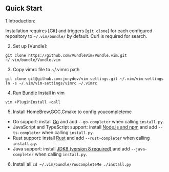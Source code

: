 ## Quick Start
1.Introduction:

Installation requires [Git] and triggers [`git clone`] for each configured repository to `~/.vim/bundle/` by default.
Curl is required for search.

2. Set up [Vundle]:

`git clone https://github.com/VundleVim/Vundle.vim.git ~/.vim/bundle/Vundle.vim`

3. Copy vimrc file to ~/.vimrc path

`git clone git@github.com:jonydev/vim-settings.git ~/.vim/vim-settings`
`ln -s ~/.vim/vim-settings/vimrc ~/.vimrc`

4. Run Bundle Install in vim

`vim +PluginInstall +qall`

5. Install HomeBrew,GCC,Cmake to config youcompleteme
- Go support: install [Go][go-install] and add `--go-completer` when calling
  `install.py`.
- JavaScript and TypeScript support: install [Node.js and npm][npm-install] and
  add `--ts-completer` when calling `install.py`.
- Rust support: install [Rust][rust-install] and add
  `--rust-completer` when calling `install.py`.
- Java support: install [JDK8 (version 8 required)][jdk-install] and add
  `--java-completer` when calling `install.py`.
  
6. Install all 
 `cd ~/.vim/bundle/YouCompleteMe
 ./install.py`
  
  
  
  
  [go-install]: https://golang.org/doc/install
  [npm-install]: https://docs.npmjs.com/getting-started/installing-node#1-install-nodejs--npm
  [rust-install]: https://www.rust-lang.org/
  [jdk-install]: http://www.oracle.com/technetwork/java/javase/downloads/jdk8-downloads-2133151.html
